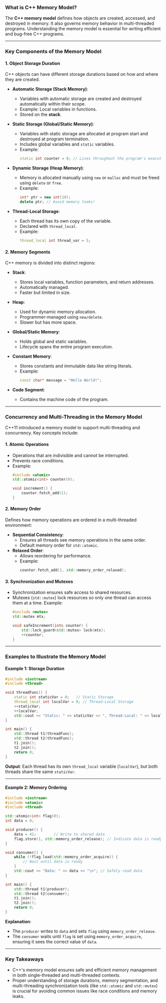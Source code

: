 ### **What is C++ Memory Model?**

The **C++ memory model** defines how objects are created, accessed, and destroyed in memory. It also governs memory behavior in multi-threaded programs. Understanding the memory model is essential for writing efficient and bug-free C++ programs.

---

### **Key Components of the Memory Model**

#### 1. **Object Storage Duration**
C++ objects can have different storage durations based on how and where they are created. 

- **Automatic Storage (Stack Memory)**:
  - Variables with automatic storage are created and destroyed automatically within their scope.
  - Example: Local variables in functions.
  - Stored on the **stack**.

- **Static Storage (Global/Static Memory)**:
  - Variables with static storage are allocated at program start and destroyed at program termination.
  - Includes global variables and `static` variables.
  - Example:
    ```cpp
    static int counter = 0; // Lives throughout the program's execution.
    ```

- **Dynamic Storage (Heap Memory)**:
  - Memory is allocated manually using `new` or `malloc` and must be freed using `delete` or `free`.
  - Example:
    ```cpp
    int* ptr = new int(10);
    delete ptr; // Avoid memory leaks!
    ```

- **Thread-Local Storage**:
  - Each thread has its own copy of the variable.
  - Declared with `thread_local`.
  - Example:
    ```cpp
    thread_local int thread_var = 5;
    ```

#### 2. **Memory Segments**
C++ memory is divided into distinct regions:

- **Stack**:
  - Stores local variables, function parameters, and return addresses.
  - Automatically managed.
  - Faster but limited in size.

- **Heap**:
  - Used for dynamic memory allocation.
  - Programmer-managed using `new/delete`.
  - Slower but has more space.

- **Global/Static Memory**:
  - Holds global and static variables.
  - Lifecycle spans the entire program execution.

- **Constant Memory**:
  - Stores constants and immutable data like string literals.
  - Example:
    ```cpp
    const char* message = "Hello World!";
    ```

- **Code Segment**:
  - Contains the machine code of the program.

---

### **Concurrency and Multi-Threading in the Memory Model**

C++11 introduced a memory model to support multi-threading and concurrency. Key concepts include:

#### 1. **Atomic Operations**
- Operations that are indivisible and cannot be interrupted.
- Prevents race conditions.
- Example:
    ```cpp
    #include <atomic>
    std::atomic<int> counter(0);

    void increment() {
        counter.fetch_add(1);
    }
    ```

#### 2. **Memory Order**
Defines how memory operations are ordered in a multi-threaded environment:
- **Sequential Consistency**:
  - Ensures all threads see memory operations in the same order.
  - Default memory order for `std::atomic`.
- **Relaxed Order**:
  - Allows reordering for performance.
  - Example:
    ```cpp
    counter.fetch_add(1, std::memory_order_relaxed);
    ```

#### 3. **Synchronization and Mutexes**
- Synchronization ensures safe access to shared resources.
- Mutexes (`std::mutex`) lock resources so only one thread can access them at a time.
  Example:
    ```cpp
    #include <mutex>
    std::mutex mtx;

    void safeIncrement(int& counter) {
        std::lock_guard<std::mutex> lock(mtx);
        ++counter;
    }
    ```

---

### **Examples to Illustrate the Memory Model**

#### Example 1: **Storage Duration**

```cpp
#include <iostream>
#include <thread>

void threadFunc() {
    static int staticVar = 0;   // Static Storage
    thread_local int localVar = 0; // Thread-Local Storage
    ++staticVar;
    ++localVar;
    std::cout << "Static: " << staticVar << ", Thread-Local: " << localVar << "\n";
}

int main() {
    std::thread t1(threadFunc);
    std::thread t2(threadFunc);
    t1.join();
    t2.join();
    return 0;
}
```

**Output**:
Each thread has its own `thread_local` variable (`localVar`), but both threads share the same `staticVar`.

---

#### Example 2: **Memory Ordering**

```cpp
#include <iostream>
#include <atomic>
#include <thread>

std::atomic<int> flag(0);
int data = 0;

void producer() {
    data = 42;        // Write to shared data
    flag.store(1, std::memory_order_release); // Indicate data is ready
}

void consumer() {
    while (!flag.load(std::memory_order_acquire)) {
        // Wait until data is ready
    }
    std::cout << "Data: " << data << "\n"; // Safely read data
}

int main() {
    std::thread t1(producer);
    std::thread t2(consumer);
    t1.join();
    t2.join();
    return 0;
}
```

**Explanation**:
- The `producer` writes to `data` and sets `flag` using `memory_order_release`.
- The `consumer` waits until `flag` is set using `memory_order_acquire`, ensuring it sees the correct value of `data`.

---

### **Key Takeaways**

- C++'s memory model ensures safe and efficient memory management in both single-threaded and multi-threaded contexts.
- Proper understanding of storage durations, memory segmentation, and multi-threading synchronization tools (like `std::atomic` and `std::mutex`) is crucial for avoiding common issues like race conditions and memory leaks.
